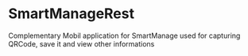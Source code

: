 # SmartManageRest
Complementary Mobil application for SmartManage used for capturing QRCode, save it and view other informations
